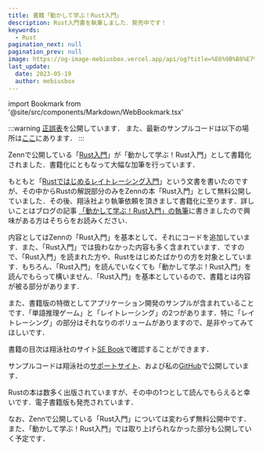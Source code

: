 ```yaml
---
title: 書籍「動かして学ぶ！Rust入門」
description: Rust入門書を執筆しました．発売中です！
keywords:
  - Rust
pagination_next: null
pagination_prev: null
image: https://og-image-mebiusbox.vercel.app/api/og?title=%E6%9B%B8%E7%B1%8D%E3%80%8C%E5%8B%95%E3%81%8B%E3%81%97%E3%81%A6%E5%AD%A6%E3%81%B6%EF%BC%81Rust%E5%85%A5%E9%96%80%E3%80%8D&subtitle=Rust%E5%85%A5%E9%96%80%E6%9B%B8%E3%82%92%E5%9F%B7%E7%AD%86%E3%81%97%E3%81%BE%E3%81%97%E3%81%9F%EF%BC%8E%E7%99%BA%E5%A3%B2%E4%B8%AD%E3%81%A7%E3%81%99%EF%BC%81&date=2023%2F05%2F19&tags=rust
last_update:
  date: 2023-05-19
  author: mebiusbox
---
```


import Bookmark from '@site/src/components/Markdown/WebBookmark.tsx'

:::warning
[正誤表](https://www.shoeisha.co.jp/book/detail/9784798177236#errata)を公開しています．
また、最新のサンプルコードは以下の場所は[ここ](https://github.com/mebiusbox/rust-book)にあります．
:::

Zennで公開している「[Rust入門](https://zenn.dev/mebiusbox/books/22d4c1ed9b0003)」が「動かして学ぶ！Rust入門」として書籍化されました．書籍化にともなって大幅な加筆を行っています．

もともと「[Rustではじめるレイトレーシング入門](https://github.com/mebiusbox/docs/blob/master/Rust%E3%81%A7%E3%81%AF%E3%81%98%E3%82%81%E3%82%8B%E3%83%AC%E3%82%A4%E3%83%88%E3%83%AC%E3%83%BC%E3%82%B7%E3%83%B3%E3%82%B0%E5%85%A5%E9%96%80.pdf)」という文書を書いたのですが、その中からRustの解説部分のみをZennの本「Rust入門」として無料公開していました．その後、翔泳社より執筆依頼を頂きまして書籍化に至ります．詳しいことはブログの記事 [「動かして学ぶ！Rust入門」の執筆](/blog/2023/04/23/rust-book)に書きましたので興味がある方はそちらをお読みください．

内容としてはZennの「Rust入門」を基本として、それにコードを追加しています．また、「Rust入門」では扱わなかった内容も多く含まれています．ですので、「Rust入門」を読まれた方や、Rustをはじめたばかりの方を対象としています．もちろん、「Rust入門」を読んでいなくても「動かして学ぶ！Rust入門」を読んでもらって構いません．「Rust入門」を基本としているので、書籍とは内容が被る部分があります．

また、書籍版の特徴としてアプリケーション開発のサンプルが含まれていることです．「単語推理ゲーム」と「レイトレーシング」の2つがあります．特に「レイトレーシング」の部分はそれなりのボリュームがありますので、是非やってみてほしいです．

書籍の目次は翔泳社のサイト[SE Book](https://www.shoeisha.co.jp/book/detail/9784798177236)で確認することができます．

サンプルコードは翔泳社の[サポートサイト](https://www.shoeisha.co.jp/book/detail/9784798177236)、および私の[GitHub](https://github.com/mebiusbox/rust-book)で公開しています．

Rustの本は数多く出版されていますが、その中の1つとして読んでもらえると幸いです．電子書籍版も発売されています．

なお、Zennで公開している「Rust入門」については変わらず無料公開中です．また、「動かして学ぶ！Rust入門」では取り上げられなかった部分も公開していく予定です．


<Bookmark name="Rust入門 | Zenn" url="https://zenn.dev/mebiusbox/books/22d4c1ed9b0003" description="Rust入門" />

<Bookmark name="動かして学ぶ！Rust入門 | Amazon" url="https://www.amazon.co.jp/dp/B0BWR1T5QK" description="動かして学ぶ！Rust入門" />

<Bookmark name="動かして学ぶ！Rust入門 | SE Book" url="https://www.shoeisha.co.jp/book/detail/9784798177236" description="動かして学ぶ！Rust入門" />

<Bookmark name="動かして学ぶ！Rust入門 (PDF) | SEshop" url="https://www.seshop.com/product/detail/25654" description="動かして学ぶ！Rust入門" />

